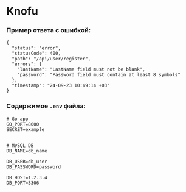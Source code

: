 # Knofu


### Пример ответа с ошибкой:

```json5
{
  "status": "error",
  "statusCode": 400,
  "path": "/api/user/register",
  "errors": {
    "lastName": "LastName field must not be blank",
    "password": "Password field must contain at least 8 symbols"
  },
  "timestamp": "24-09-23 10:49:14 +03"
}
```

### Содержимое `.env` файла:

```dotenv
# Go app
GO_PORT=8000
SECRET=example


# MySQL DB
DB_NAME=db_name

DB_USER=db_user
DB_PASSWORD=password

DB_HOST=1.2.3.4
DB_PORT=3306
```
